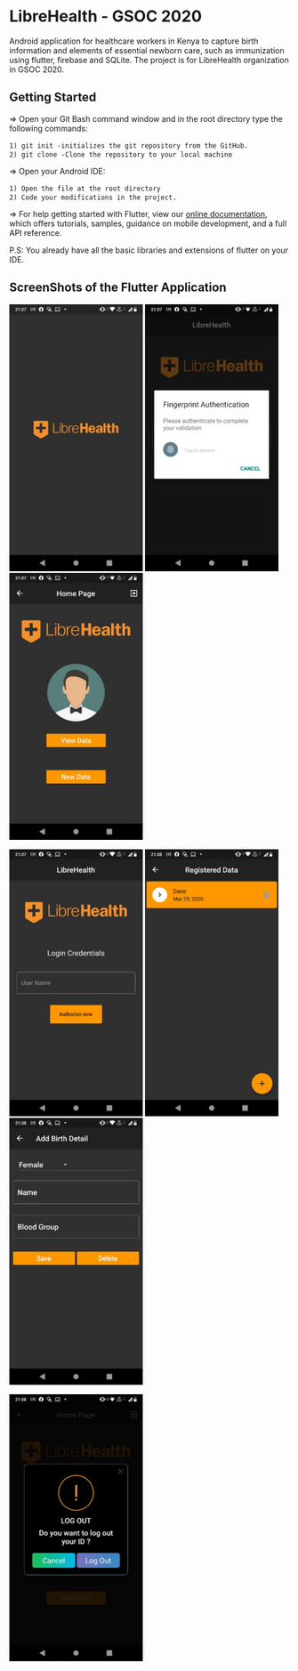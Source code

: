 # LibreHealth - GSOC 2020

Android application for healthcare workers in Kenya to capture birth information and elements of essential newborn care, such as immunization using flutter, firebase and SQLite.
The project is for LibreHealth organization in GSOC 2020.

## Getting Started

=> Open your Git Bash command window and in the root directory type the following commands:

    1) git init -initializes the git repository from the GitHub. 
    2) git clone -Clone the repository to your local machine
=> Open your Android IDE:

    1) Open the file at the root directory
    2) Code your modifications in the project.
 

=> For help getting started with Flutter, view our [online documentation](https://flutter.dev/docs), which offers tutorials, samples, guidance on mobile development, and a full API reference.
 

P.S: You already have all the basic libraries and extensions of flutter on your IDE. 

## ScreenShots of the Flutter Application

<img src="Screenshots/a1.jpeg" width=240>  <img src="Screenshots/a2.jpeg" width=240>  <img src="Screenshots/a3.jpeg" width=240>

<img src="Screenshots/a4.jpeg" width=240>  <img src="Screenshots/a5.jpeg" width=240>  <img src="Screenshots/a6.jpeg" width=240>

<img src="Screenshots/a7.jpeg" width=240>
